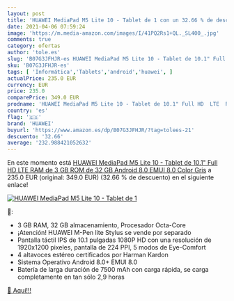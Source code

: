 ```yaml
---
layout: post
title: 'HUAWEI MediaPad M5 Lite 10 - Tablet de 1 con un 32.66 % de descuento'
date: 2021-04-06 07:59:24
image: 'https://m.media-amazon.com/images/I/41PQ2Rs1+QL._SL400_.jpg'
comments: true
category: ofertas
author: 'tole.es'
slug: 'B07G3JFHJR-es HUAWEI MediaPad M5 Lite 10 - Tablet de 10.1" Full HD LTE...'
sku: 'B07G3JFHJR-es'
tags: [ 'Informática','Tablets','android','huawei', ]
actualPrice: 235.0 EUR
currency: EUR
price: 235.0
comparePrice: 349.0 EUR
prodname: 'HUAWEI MediaPad M5 Lite 10 - Tablet de 10.1" Full HD  LTE  RAM de 3 GB  ROM de 32 GB  Android 8.0  EMUI 8.0  Color Gris'
country: 'es'
flag: '🇪🇸'
brand: 'HUAWEI'
buyurl: 'https://www.amazon.es/dp/B07G3JFHJR/?tag=tolees-21'
descuento: '32.66'
average: '232.988421052632'
---
```


En este momento está [HUAWEI MediaPad M5 Lite 10 - Tablet de 10.1" Full HD  LTE  RAM de 3 GB  ROM de 32 GB  Android 8.0  EMUI 8.0  Color Gris](https://www.amazon.es/dp/B07G3JFHJR/?tag=tolees-21) a 235.0 EUR (original: 349.0 EUR) (32.66 %  de descuento) en el siguiente enlace!

[![HUAWEI MediaPad M5 Lite 10 - Tablet de 1](https://m.media-amazon.com/images/I/41PQ2Rs1+QL._SL400_.jpg)](https://www.amazon.es/dp/B07G3JFHJR/?tag=tolees-21)

🔎:

- 3 GB RAM, 32 GB almacenamiento, Procesador Octa-Core
- ¡Atención! HUAWEI M-Pen lite Stylus se vende por separado
- Pantalla táctil IPS de 10.1 pulgadas 1080P HD con una resolución de 1920x1200 pixeles, pantalla de 224 PPI, 5 modos de Eye-Comfort
- 4 altavoces estéreo certificados por Harman Kardon
- Sistema Operativo Android 8.0+ EMUI 8.0
- Batería de larga duración de 7500 mAh con carga rápida, se carga completamente en tan sólo 2,9 horas

[🛒 Aquí!!!](https://www.amazon.es/dp/B07G3JFHJR/?tag=tolees-21)
